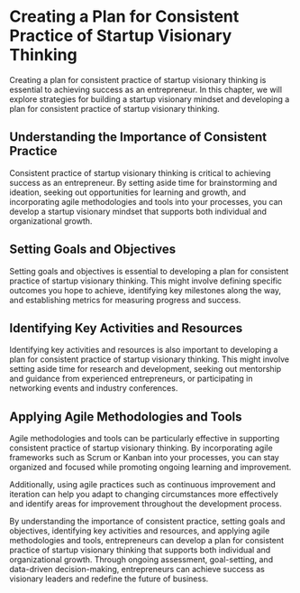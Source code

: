 Creating a Plan for Consistent Practice of Startup Visionary Thinking
=====================================================================================================================================

Creating a plan for consistent practice of startup visionary thinking is essential to achieving success as an entrepreneur. In this chapter, we will explore strategies for building a startup visionary mindset and developing a plan for consistent practice of startup visionary thinking.

Understanding the Importance of Consistent Practice
---------------------------------------------------

Consistent practice of startup visionary thinking is critical to achieving success as an entrepreneur. By setting aside time for brainstorming and ideation, seeking out opportunities for learning and growth, and incorporating agile methodologies and tools into your processes, you can develop a startup visionary mindset that supports both individual and organizational growth.

Setting Goals and Objectives
----------------------------

Setting goals and objectives is essential to developing a plan for consistent practice of startup visionary thinking. This might involve defining specific outcomes you hope to achieve, identifying key milestones along the way, and establishing metrics for measuring progress and success.

Identifying Key Activities and Resources
----------------------------------------

Identifying key activities and resources is also important to developing a plan for consistent practice of startup visionary thinking. This might involve setting aside time for research and development, seeking out mentorship and guidance from experienced entrepreneurs, or participating in networking events and industry conferences.

Applying Agile Methodologies and Tools
--------------------------------------

Agile methodologies and tools can be particularly effective in supporting consistent practice of startup visionary thinking. By incorporating agile frameworks such as Scrum or Kanban into your processes, you can stay organized and focused while promoting ongoing learning and improvement.

Additionally, using agile practices such as continuous improvement and iteration can help you adapt to changing circumstances more effectively and identify areas for improvement throughout the development process.

By understanding the importance of consistent practice, setting goals and objectives, identifying key activities and resources, and applying agile methodologies and tools, entrepreneurs can develop a plan for consistent practice of startup visionary thinking that supports both individual and organizational growth. Through ongoing assessment, goal-setting, and data-driven decision-making, entrepreneurs can achieve success as visionary leaders and redefine the future of business.
